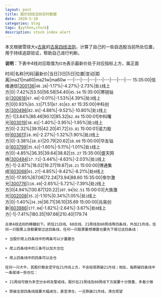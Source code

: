 ```yaml
---
layout: post
title: 股价四线法则实时数据
date: 2020-5-10
categories: blog
tags: [python,stock]
description: stock index alert
---
```



本文根据雪球大v[古泉](https://xueqiu.com/u/7148646888)的[古泉四线法则](https://xueqiu.com/7148646888/130498192)，计算了自己的一些自选股当前所处位置，用于持续追踪验证，帮助自己进行判断。

**说明**：下表中4线对应取值为`红色`表示最新价处于对应指标上方，属正面

时间|名称|代码|最新价|当日|3日|5日|位置|变动|距离|ma21|ma60|ma21w|ma60w
---|---|---|---|---|---|---|---|---
15:35:00|信维通信|[300136](https://xueqiu.com/S/SZ300136)|`48.28`|-1.17%|-4.27%|-2.73%|处`1`线上方|0|-7.42%|53.50|56.58|54.40|`45.54`
15:35:00|寒锐钴业|[300618](https://xueqiu.com/S/SZ300618)|`67.48`|-0.01%|-1.53%|4.39%|处`3`线上方|0|0.93%|`65.53`|71.51|`67.01`|`63.87`
15:35:00|中科创达|[300496](https://xueqiu.com/S/SZ300496)|`82.85`|-4.88%|-9.52%|-10.80%|处`1`线上方|-1|3.64%|88.46|90.12|85.32|`62.84`
15:00:01|中科曙光|[603019](https://xueqiu.com/S/SH603019)|`38.01`|-1.40%|-3.95%|-1.95%|处`1`线上方|0|-2.32%|39.15|42.20|41.72|`33.81`
15:00:01|诺力股份|[603611](https://xueqiu.com/S/SH603611)|`18.95`|-2.27%|-1.32%|1.90%|处`2`线上方|0|-3.38%|`18.67`|20.79|20.62|`18.60`
15:00:00|华友钴业|[603799](https://xueqiu.com/S/SH603799)|`35.62`|-1.60%|-5.11%|-1.01%|处`1`线上方|0|-4.85%|36.35|39.64|38.82|`35.27`
15:35:00|盛天网络|[300494](https://xueqiu.com/S/SZ300494)|`17.71`|-3.44%|-4.63%|-2.03%|处`1`线上方|-1|-2.87%|18.02|19.27|19.87|`16.21`
15:00:00|博通集成|[603068](https://xueqiu.com/S/SH603068)|`61.27`|-4.85%|-9.42%|-8.21%|处`0`线上方|0|-17.95%|67.06|72.24|73.94|88.60
15:35:00|帝尔激光|[300776](https://xueqiu.com/S/SZ300776)|`116.49`|-2.65%|-5.72%|-7.39%|处`2`线上方|0|4.94%|130.87|120.22|`107.94`|`92.51`
15:00:03|大族激光|[002008](https://xueqiu.com/S/SZ002008)|`35.2`|-1.10%|0.34%|1.05%|处`1`线上方|0|-1.40%|`34.39`|36.71|36.10|35.69
15:00:00|兆易创新|[603986](https://xueqiu.com/S/SH603986)|`177.04`|-1.82%|-2.64%|-3.67%|处`0`线上方|-1|-7.41%|180.35|197.68|210.40|179.74

```
古泉4线法则的精髓如下。抓住21日线、60日线、21周线及60周线等四条线，外加21月线，任何一只股票上涨都要穿过这四条线，任何一只股票要想爆雷也要先下穿过这四条线：

+ 当股价爬上四条线中的两条可以少量建仓

+ 爬上四条线中的三条可以加大仓位

+ 爬上四条线中的四条可以全仓

任何一只大牛，其股价都会坚守在21月线上方，不会轻易跌破21月线；相反，每跌破四条线中一条就减一些仓位：

+ 21周线可做为多空分水岭及警戒线，股价在21周线及60周线下方就要十分慎重，多看少做

+ 跌破全部四条线就要大幅减仓，甚至清仓，一旦跌破21月线，清仓观望
```